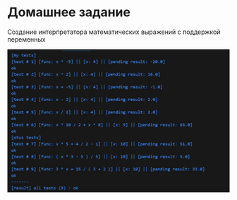 # Домашнее задание
Создание интерпретатора математических выражений с поддержкой переменных

![result](otus_result.JPG)
